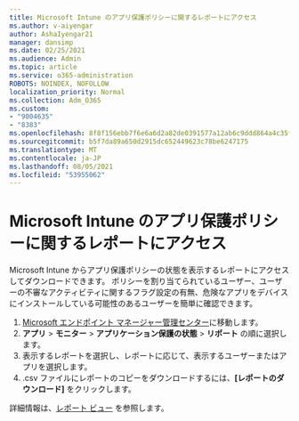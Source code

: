 ```yaml
---
title: Microsoft Intune のアプリ保護ポリシーに関するレポートにアクセス
ms.author: v-aiyengar
author: AshaIyengar21
manager: dansimp
ms.date: 02/25/2021
ms.audience: Admin
ms.topic: article
ms.service: o365-administration
ROBOTS: NOINDEX, NOFOLLOW
localization_priority: Normal
ms.collection: Adm_O365
ms.custom:
- "9004635"
- "8383"
ms.openlocfilehash: 8f8f156ebb7f6e6a6d2a82de0391577a12ab6c9ddd864a4c35f0e24c4ac638d9
ms.sourcegitcommit: b5f7da89a650d2915dc652449623c78be6247175
ms.translationtype: MT
ms.contentlocale: ja-JP
ms.lasthandoff: 08/05/2021
ms.locfileid: "53955062"
---
```

# <a name="access-reports-about-app-protection-policies-in-microsoft-intune"></a>Microsoft Intune のアプリ保護ポリシーに関するレポートにアクセス

Microsoft Intune からアプリ保護ポリシーの状態を表示するレポートにアクセスしてダウンロードできます。 ポリシーを割り当てられているユーザー、ユーザーの不審なアクティビティに関するフラグ設定の有無、危険なアプリをデバイスにインストールしている可能性のあるユーザーを簡単に確認できます。

1. [Microsoft エンドポイント マネージャー管理センター](https://go.microsoft.com/fwlink/?linkid=2109431)に移動します。
1. **アプリ** > **モニター** > **アプリケーション保護の状態** > **リポート** の順に選択します。
1. 表示するレポートを選択し、レポートに応じて、表示するユーザーまたはアプリを選択します。
1. .csv ファイルにレポートのコピーをダウンロードするには、**[レポートのダウンロード]** をクリックします。

詳細情報は、[レポート ビュー](https://go.microsoft.com/fwlink/?linkid=2109431) を参照します。
